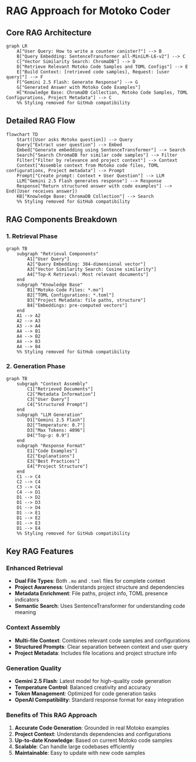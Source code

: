 # RAG Approach for Motoko Coder

## Core RAG Architecture

```mermaid
graph LR
    A["User Query: How to write a counter canister?"] --> B
    B["Query Embedding: SentenceTransformer all-MiniLM-L6-v2"] --> C
    C["Vector Similarity Search: ChromaDB"] --> D
    D["Retrieve Relevant Motoko Code Samples and TOML Configs"] --> E
    E["Build Context: [retrieved code samples], Request: [user query]"] --> F
    F["Gemini 2.5 Flash: Generate Response"] --> G
    G["Generated Answer with Motoko Code Examples"]
    H["Knowledge Base: ChromaDB Collection, Motoko Code Samples, TOML Configurations, Project Metadata"] --> C
    %% Styling removed for GitHub compatibility
```

## Detailed RAG Flow

```mermaid
flowchart TD
    Start([User asks Motoko question]) --> Query
    Query["Extract user question"] --> Embed
    Embed["Generate embedding using SentenceTransformer"] --> Search
    Search["Search ChromaDB for similar code samples"] --> Filter
    Filter["Filter by relevance and project context"] --> Context
    Context["Assemble context from Motoko code files, TOML configurations, Project metadata"] --> Prompt
    Prompt["Create prompt: Context + User Question"] --> LLM
    LLM["Gemini 2.5 Flash generates response"] --> Response
    Response["Return structured answer with code examples"] --> End([User receives answer])
    KB["Knowledge Base: ChromaDB Collection"] --> Search
    %% Styling removed for GitHub compatibility
```

## RAG Components Breakdown

### **1. Retrieval Phase**
```mermaid
graph TB
    subgraph "Retrieval Components"
        A1["User Query"]
        A2["Query Embedding: 384-dimensional vector"]
        A3["Vector Similarity Search: Cosine similarity"]
        A4["Top-K Retrieval: Most relevant documents"]
    end
    subgraph "Knowledge Base"
        B1["Motoko Code Files: *.mo"]
        B2["TOML Configurations: *.toml"]
        B3["Project Metadata: file paths, structure"]
        B4["Embeddings: pre-computed vectors"]
    end
    A1 --> A2
    A2 --> A3
    A3 --> A4
    A4 --> B1
    A4 --> B2
    A4 --> B3
    A4 --> B4
    %% Styling removed for GitHub compatibility
```

### **2. Generation Phase**
```mermaid
graph TB
    subgraph "Context Assembly"
        C1["Retrieved Documents"]
        C2["Metadata Information"]
        C3["User Query"]
        C4["Structured Prompt"]
    end
    subgraph "LLM Generation"
        D1["Gemini 2.5 Flash"]
        D2["Temperature: 0.7"]
        D3["Max Tokens: 4096"]
        D4["Top-p: 0.9"]
    end
    subgraph "Response Format"
        E1["Code Examples"]
        E2["Explanations"]
        E3["Best Practices"]
        E4["Project Structure"]
    end
    C1 --> C4
    C2 --> C4
    C3 --> C4
    C4 --> D1
    D1 --> D2
    D1 --> D3
    D1 --> D4
    D1 --> E1
    D1 --> E2
    D1 --> E3
    D1 --> E4
    %% Styling removed for GitHub compatibility
```

## Key RAG Features

### **Enhanced Retrieval**
- **Dual File Types**: Both `.mo` and `.toml` files for complete context
- **Project Awareness**: Understands project structure and dependencies
- **Metadata Enrichment**: File paths, project info, TOML presence indicators
- **Semantic Search**: Uses SentenceTransformer for understanding code meaning

### **Context Assembly**
- **Multi-file Context**: Combines relevant code samples and configurations
- **Structured Prompts**: Clear separation between context and user query
- **Project Metadata**: Includes file locations and project structure info

### **Generation Quality**
- **Gemini 2.5 Flash**: Latest model for high-quality code generation
- **Temperature Control**: Balanced creativity and accuracy
- **Token Management**: Optimized for code generation tasks
- **OpenAI Compatibility**: Standard response format for easy integration

### **Benefits of This RAG Approach**

1. **Accurate Code Generation**: Grounded in real Motoko examples
2. **Project Context**: Understands dependencies and configurations
3. **Up-to-date Knowledge**: Based on current Motoko code samples
4. **Scalable**: Can handle large codebases efficiently
5. **Maintainable**: Easy to update with new code samples 